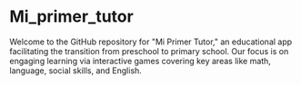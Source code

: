 # Mi_primer_tutor
Welcome to the GitHub repository for "Mi Primer Tutor," an educational app facilitating the transition from preschool to primary school. Our focus is on engaging learning via interactive games covering key areas like math, language, social skills, and English.
